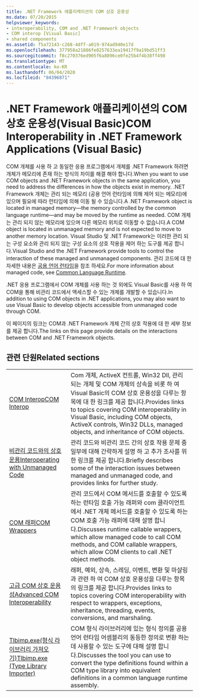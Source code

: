 ```yaml
---
title: .NET Framework 애플리케이션의 COM 상호 운용성
ms.date: 07/20/2015
helpviewer_keywords:
- interoperability, COM and .NET Framework objects
- COM interop [Visual Basic]
- shared components
ms.assetid: f5a72143-c268-4dff-a019-974ad940e17d
ms.openlocfilehash: 377958a21886fe0257633ea19417f9a19bd51ff3
ms.sourcegitcommit: f8c270376ed905f6a8896ce0fe25b4f4b38ff498
ms.translationtype: MT
ms.contentlocale: ko-KR
ms.lasthandoff: 06/04/2020
ms.locfileid: "84396871"
---
```

# <a name="com-interoperability-in-net-framework-applications-visual-basic"></a><span data-ttu-id="ced32-102">.NET Framework 애플리케이션의 COM 상호 운용성(Visual Basic)</span><span class="sxs-lookup"><span data-stu-id="ced32-102">COM Interoperability in .NET Framework Applications (Visual Basic)</span></span>

<span data-ttu-id="ced32-103">COM 개체를 사용 하 고 동일한 응용 프로그램에서 개체를 .NET Framework 하려면 개체가 메모리에 존재 하는 방식의 차이를 해결 해야 합니다.</span><span class="sxs-lookup"><span data-stu-id="ced32-103">When you want to use COM objects and .NET Framework objects in the same application, you need to address the differences in how the objects exist in memory.</span></span> <span data-ttu-id="ced32-104">.NET Framework 개체는 관리 되는 메모리 (공용 언어 런타임에 의해 제어 되는 메모리)에 있으며 필요에 따라 런타임에 의해 이동 될 수 있습니다.</span><span class="sxs-lookup"><span data-stu-id="ced32-104">A .NET Framework object is located in managed memory—the memory controlled by the common language runtime—and may be moved by the runtime as needed.</span></span> <span data-ttu-id="ced32-105">COM 개체는 관리 되지 않는 메모리에 있으며 다른 메모리 위치로 이동할 수 없습니다.</span><span class="sxs-lookup"><span data-stu-id="ced32-105">A COM object is located in unmanaged memory and is not expected to move to another memory location.</span></span> <span data-ttu-id="ced32-106">Visual Studio 및 .NET Framework는 이러한 관리 되는 구성 요소와 관리 되지 않는 구성 요소의 상호 작용을 제어 하는 도구를 제공 합니다.</span><span class="sxs-lookup"><span data-stu-id="ced32-106">Visual Studio and the .NET Framework provide tools to control the interaction of these managed and unmanaged components.</span></span> <span data-ttu-id="ced32-107">관리 코드에 대 한 자세한 내용은 [공용 언어 런타임](../../../standard/clr.md)을 참조 하세요.</span><span class="sxs-lookup"><span data-stu-id="ced32-107">For more information about managed code, see [Common Language Runtime](../../../standard/clr.md).</span></span>

<span data-ttu-id="ced32-108">.NET 응용 프로그램에서 COM 개체를 사용 하는 것 외에도 Visual Basic를 사용 하 여 COM을 통해 비관리 코드에서 액세스할 수 있는 개체를 개발할 수 있습니다.</span><span class="sxs-lookup"><span data-stu-id="ced32-108">In addition to using COM objects in .NET applications, you may also want to use Visual Basic to develop objects accessible from unmanaged code through COM.</span></span>

<span data-ttu-id="ced32-109">이 페이지의 링크는 COM과 .NET Framework 개체 간의 상호 작용에 대 한 세부 정보를 제공 합니다.</span><span class="sxs-lookup"><span data-stu-id="ced32-109">The links on this page provide details on the interactions between COM and .NET Framework objects.</span></span>

## <a name="related-sections"></a><span data-ttu-id="ced32-110">관련 단원</span><span class="sxs-lookup"><span data-stu-id="ced32-110">Related sections</span></span>

| | |
|---------|---------|
| [<span data-ttu-id="ced32-111">COM Interop</span><span class="sxs-lookup"><span data-stu-id="ced32-111">COM Interop</span></span>](index.md) | <span data-ttu-id="ced32-112">Com 개체, ActiveX 컨트롤, Win32 Dll, 관리 되는 개체 및 COM 개체의 상속을 비롯 하 여 Visual Basic의 COM 상호 운용성을 다루는 항목에 대 한 링크를 제공 합니다.</span><span class="sxs-lookup"><span data-stu-id="ced32-112">Provides links to topics covering COM interoperability in Visual Basic, including COM objects, ActiveX controls, Win32 DLLs, managed objects, and inheritance of COM objects.</span></span> |
| [<span data-ttu-id="ced32-113">비관리 코드와의 상호 운용</span><span class="sxs-lookup"><span data-stu-id="ced32-113">Interoperating with Unmanaged Code</span></span>](../../../framework/interop/index.md) | <span data-ttu-id="ced32-114">관리 코드와 비관리 코드 간의 상호 작용 문제 중 일부에 대해 간략하게 설명 하 고 추가 조사를 위한 링크를 제공 합니다.</span><span class="sxs-lookup"><span data-stu-id="ced32-114">Briefly describes some of the interaction issues between managed and unmanaged code, and provides links for further study.</span></span> |
| [<span data-ttu-id="ced32-115">COM 래퍼</span><span class="sxs-lookup"><span data-stu-id="ced32-115">COM Wrappers</span></span>](../../../standard/native-interop/com-wrappers.md) | <span data-ttu-id="ced32-116">관리 코드에서 COM 메서드를 호출할 수 있도록 하는 런타임 호출 가능 래퍼와 com 클라이언트에서 .NET 개체 메서드를 호출할 수 있도록 하는 COM 호출 가능 래퍼에 대해 설명 합니다.</span><span class="sxs-lookup"><span data-stu-id="ced32-116">Discusses runtime callable wrappers, which allow managed code to call COM methods, and COM callable wrappers, which allow COM clients to call .NET object methods.</span></span> |
| [<span data-ttu-id="ced32-117">고급 COM 상호 운용성</span><span class="sxs-lookup"><span data-stu-id="ced32-117">Advanced COM Interoperability</span></span>](../../../framework/interop/index.md) | <span data-ttu-id="ced32-118">래퍼, 예외, 상속, 스레딩, 이벤트, 변환 및 마샬링과 관련 하 여 COM 상호 운용성을 다루는 항목의 링크를 제공 합니다.</span><span class="sxs-lookup"><span data-stu-id="ced32-118">Provides links to topics covering COM interoperability with respect to wrappers, exceptions, inheritance, threading, events, conversions, and marshaling.</span></span> |
| [<span data-ttu-id="ced32-119">Tlbimp.exe(형식 라이브러리 가져오기)</span><span class="sxs-lookup"><span data-stu-id="ced32-119">Tlbimp.exe (Type Library Importer)</span></span>](../../../framework/tools/tlbimp-exe-type-library-importer.md) | <span data-ttu-id="ced32-120">COM 형식 라이브러리에 있는 형식 정의를 공용 언어 런타임 어셈블리의 동등한 정의로 변환 하는 데 사용할 수 있는 도구에 대해 설명 합니다.</span><span class="sxs-lookup"><span data-stu-id="ced32-120">Discusses the tool you can use to convert the type definitions found within a COM type library into equivalent definitions in a common language runtime assembly.</span></span> |
